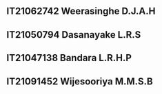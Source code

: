 ## IT21062742 Weerasinghe D.J.A.H
## IT21050794 Dasanayake L.R.S
## IT21047138 Bandara L.R.H.P
## IT21091452 Wijesooriya M.M.S.B
